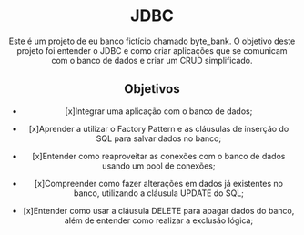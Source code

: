 <h1 align="center" text-weight="bold">JDBC</h1>

<p align="center">Este é um projeto de eu banco fictício chamado byte_bank. O objetivo deste projeto foi entender o JDBC e como criar aplicações que se comunicam com o banco de dados e criar um CRUD simplificado.</p>

<h2 align="center" text-weight="bold">Objetivos</h2>

<div align="center">

- [x]Integrar uma aplicação com o banco de dados;

- [x]Aprender a utilizar o Factory Pattern e as cláusulas de inserção do SQL para salvar dados no banco;

- [x]Entender como reaproveitar as conexões com o banco de dados usando um pool de conexões;

- [x]Compreender como fazer alterações em dados já existentes no banco, utilizando a cláusula UPDATE do SQL;

- [x]Entender como usar a cláusula DELETE para apagar dados do banco, além de entender como realizar a exclusão lógica;

</div>